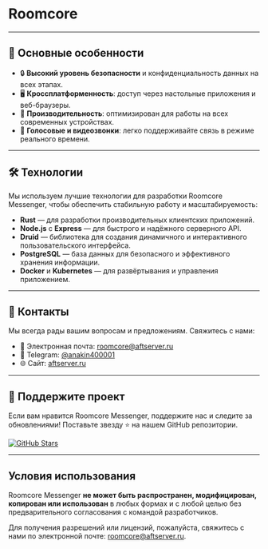 # Roomcore
---

## 🌟 Основные особенности

- 🔒 **Высокий уровень безопасности** и конфиденциальность данных на всех этапах.
- 🖥️ **Кроссплатформенность**: доступ через настольные приложения и веб-браузеры.
- 🚀 **Производительность**: оптимизирован для работы на всех современных устройствах.
- 🎤 **Голосовые и видеозвонки**: легко поддерживайте связь в режиме реального времени.

---

## 🛠️ Технологии

Мы используем лучшие технологии для разработки Roomcore Messenger, чтобы обеспечить стабильную работу и масштабируемость:

- **Rust** — для разработки производительных клиентских приложений.
- **Node.js** с **Express** — для быстрого и надёжного серверного API.
- **Druid** — библиотека для создания динамичного и интерактивного пользовательского интерфейса.
- **PostgreSQL** — база данных для безопасного и эффективного хранения информации.
- **Docker** и **Kubernetes** — для развёртывания и управления приложением.

---

## 💬 Контакты

Мы всегда рады вашим вопросам и предложениям. Свяжитесь с нами:

- 📧 Электронная почта: [roomcore@aftserver.ru](mailto:roomcore@aftserver.ru)
- 📱 Telegram: [@anakin400001](https://t.me/anakin400001)
- 🌐 Сайт: [aftserver.ru](https://aftserver.ru)

---

## 🤝 Поддержите проект

Если вам нравится Roomcore Messenger, поддержите нас и следите за обновлениями! Поставьте звезду ⭐ на нашем GitHub репозитории.

[![GitHub Stars](https://img.shields.io/github/stars/roomcore?style=social)](https://github.com/roomcore)

---

## Условия использования

Roomcore Messenger **не может быть распространен, модифицирован, копирован или использован** в любых формах и с любой целью без предварительного согласования с командой разработчиков.

Для получения разрешений или лицензий, пожалуйста, свяжитесь с нами по электронной почте: [roomcore@aftserver.ru](mailto:roomcore@aftserver.ru).
